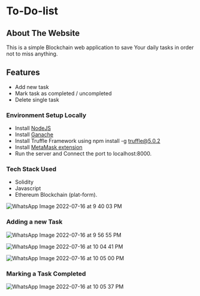 # To-Do-list

## About The Website
This is a simple Blockchain web application to save Your daily tasks in order not to miss anything.

## Features

* Add new task
* Mark task as completed / uncompleted
* Delete single task

### Environment Setup Locally

* Install [NodeJS](https://nodejs.org/en/)
* Install [Ganache](https://trufflesuite.com/ganache/)
* Install Truffle Framework using npm install -g truffle@5.0.2
* Install [MetaMask extension](https://metamask.io/)
* Run the server and Connect the port to localhost:8000.

### Tech Stack Used
* Solidity
* Javascript
* Ethereum Blockchain (plat-form).


![WhatsApp Image 2022-07-16 at 9 40 03 PM](https://user-images.githubusercontent.com/95144222/179366608-15bcd0fc-c8b2-4e22-8cb6-0ac20a96c37f.jpeg)





### Adding a new Task


![WhatsApp Image 2022-07-16 at 9 56 55 PM](https://user-images.githubusercontent.com/95144222/179366618-5a335c72-80f0-491b-96ff-1548eeb190d6.jpeg)


![WhatsApp Image 2022-07-16 at 10 04 41 PM](https://user-images.githubusercontent.com/95144222/179366623-4fa52706-b9de-4fa3-8eec-1a7480eafbf9.jpeg)


![WhatsApp Image 2022-07-16 at 10 05 00 PM](https://user-images.githubusercontent.com/95144222/179366632-1b9beaec-d4ac-4819-91f4-33acdac3b5ce.jpeg)


### Marking a Task Completed


![WhatsApp Image 2022-07-16 at 10 05 37 PM](https://user-images.githubusercontent.com/95144222/179366636-9f655714-f112-4e7d-94fa-74c1567956a5.jpeg)



